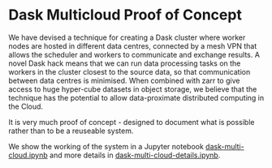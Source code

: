 # Dask Multicloud Proof of Concept

We have devised a technique for creating a Dask cluster where worker nodes are hosted in different data centres, connected by a mesh VPN that allows the scheduler and workers to communicate and exchange results. A novel Dask hack means that we can run data processing tasks on the workers in the cluster closest to the source data, so that communication between data centres is minimised. When combined with zarr to give access to huge hyper-cube datasets in object storage, we believe that the technique has the potential to allow data-proximate distributed computing in the Cloud.

It is very much proof of concept - designed to document what is possible rather
than to be a reuseable system.

We show the working of the system in a Jupyter notebook 
[dask-multi-cloud.ipynb](./demo/dask-multi-cloud.ipynb) and more details in 
[dask-multi-cloud-details.ipynb](./demo/dask-multi-cloud-details.ipynb).

